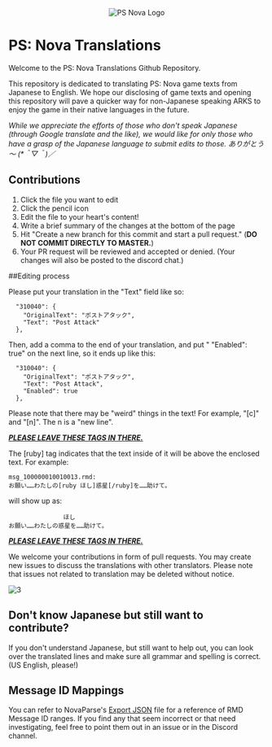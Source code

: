 [3]: https://github.com/Arks-Layer/PSO2JPTranslations/blob/master/resources/rightmeow.png

<p align="center">
  <img src="https://github.com/Arks-Layer/PSNovaTranslations/blob/master/resources/Phantasy-Star-Nova-Logo.png" alt="PS Nova Logo"/>
</p>

# PS: Nova Translations
Welcome to the PS: Nova Translations Github Repository.

This repository is dedicated to translating PS: Nova game texts from Japanese to English. We hope our disclosing of game texts and opening this repository will pave a quicker way for non-Japanese speaking ARKS to enjoy the game in their native languages in the future.

<i>While we appreciate the efforts of those who don't speak Japanese (through Google translate and the like), we would like for only those who have a grasp of the Japanese language to submit edits to those. ありがとう～ (*＾▽＾)／</i>

## Contributions

 1. Click the file you want to edit
 2. Click the pencil icon
 3. Edit the file to your heart's content!
 4. Write a brief summary of the changes at the bottom of the page
 5. Hit "Create a new branch for this commit and start a pull request." (<b>DO NOT COMMIT DIRECTLY TO MASTER.</b>)
 6. Your PR request will be reviewed and accepted or denied. (Your changes will also be posted to the discord chat.)

 
##Editing process

Please put your translation in the "Text" field like so:
  
```
  "310040": {
    "OriginalText": "ポストアタック",
    "Text": "Post Attack"
  },
```

  Then, add a comma to the end of your translation, and put "    "Enabled": true" on the next line, so it ends up like this:

```
  "310040": {
    "OriginalText": "ポストアタック",
    "Text": "Post Attack",
    "Enabled": true
  },
```
Please note that there may be "weird" things in the text! For example, "[c]" and "[n]". The n is a "new line".

<b><i><u>PLEASE LEAVE THESE TAGS IN THERE.</b></i></u>

The [ruby] tag indicates that the text inside of it will be above the enclosed text. For example:

```
msg_100000010010013.rmd:
お願い……わたしの[ruby ほし]惑星[/ruby]を……助けて。
```

will show up as:

```
               ほし
お願い……わたしの惑星を……助けて。
```

<b><i><u>PLEASE LEAVE THESE TAGS IN THERE.</b></i></u>

We welcome your contributions in form of pull requests. You may create new issues to discuss the translations with other translators. Please note that issues not related to translation may be deleted without notice.

![3]

## Don't know Japanese but still want to contribute?

If you don't understand Japanese, but still want to help out, you can look over the translated lines and make sure all grammar and spelling is correct. (US English, please!)

## Message ID Mappings

You can refer to NovaParse's [Export JSON](https://github.com/Arks-Layer/Nova-Tools/blob/master/NovaParse/Export.json) file for a reference of RMD Message ID ranges. If you find any that seem incorrect or that need investigating, feel free to point them out in an issue or in the Discord channel.
